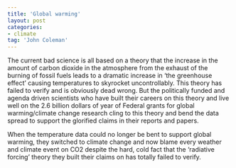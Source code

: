 ```yaml
---
title: 'Global warming'
layout: post
categories:
- climate
tag: 'John Coleman'
---
```


The current bad science is all based on a theory that the increase in the amount of carbon dioxide in the atmosphere from the exhaust of the burning of fossil fuels leads to a dramatic increase in ‘the greenhouse effect’ causing temperatures to skyrocket uncontrollably. This theory has failed to verify and is obviously dead wrong. But the politically funded and agenda driven scientists who have built their careers on this theory and live well on the 2.6 billion dollars of year of Federal grants for global warming/climate change research cling to this theory and bend the data spread to support the glorified claims in their reports and papers.  
  
When the temperature data could no longer be bent to support global warming, they switched to climate change and now blame every weather and climate event on CO2 despite the hard, cold fact that the ‘radiative forcing’ theory they built their claims on has totally failed to verify.